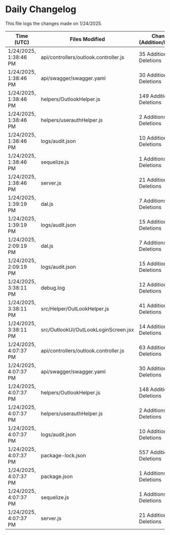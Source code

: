 # Daily Changelog

This file logs the changes made on 1/24/2025.

| Time (UTC)             | Files Modified                    | Changes (Addition/Deletion) |
|------------------------|-----------------------------------|-----------------------------|
| 1/24/2025, 1:38:46 PM | api/controllers/outlook.controller.js | 35 Additions & 11 Deletions |
| 1/24/2025, 1:38:46 PM | api/swagger/swagger.yaml | 30 Additions & 0 Deletions |
| 1/24/2025, 1:38:46 PM | helpers/OutlookHelper.js | 149 Additions & 2 Deletions |
| 1/24/2025, 1:38:46 PM | helpers/userauthHelper.js | 2 Additions & 0 Deletions |
| 1/24/2025, 1:38:46 PM | logs/audit.json | 10 Additions & 10 Deletions |
| 1/24/2025, 1:38:46 PM | sequelize.js | 1 Additions & 1 Deletions |
| 1/24/2025, 1:38:46 PM | server.js | 21 Additions & 25 Deletions |
| 1/24/2025, 1:39:19 PM | dal.js | 7 Additions & 9 Deletions|
| 1/24/2025, 1:39:19 PM | logs/audit.json | 15 Additions & 15 Deletions|
| 1/24/2025, 2:09:19 PM | dal.js | 7 Additions & 9 Deletions|
| 1/24/2025, 2:09:19 PM | logs/audit.json | 15 Additions & 15 Deletions|
| 1/24/2025, 3:38:11 PM | debug.log | 12 Additions & 0 Deletions|
| 1/24/2025, 3:38:11 PM | src/Helper/OutLookHelper.js | 41 Additions & 15 Deletions|
| 1/24/2025, 3:38:11 PM | src/OutlookUI/OutLookLoginScreen.jsx | 14 Additions & 5 Deletions|
| 1/24/2025, 4:07:37 PM | api/controllers/outlook.controller.js | 63 Additions & 11 Deletions|
| 1/24/2025, 4:07:37 PM | api/swagger/swagger.yaml | 30 Additions & 0 Deletions|
| 1/24/2025, 4:07:37 PM | helpers/OutlookHelper.js | 148 Additions & 2 Deletions|
| 1/24/2025, 4:07:37 PM | helpers/userauthHelper.js | 2 Additions & 0 Deletions|
| 1/24/2025, 4:07:37 PM | logs/audit.json | 10 Additions & 10 Deletions|
| 1/24/2025, 4:07:37 PM | package-lock.json | 557 Additions & 0 Deletions|
| 1/24/2025, 4:07:37 PM | package.json | 1 Additions & 0 Deletions|
| 1/24/2025, 4:07:37 PM | sequelize.js | 1 Additions & 1 Deletions|
| 1/24/2025, 4:07:37 PM | server.js | 21 Additions & 25 Deletions|
